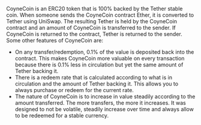 CoyneCoin is an ERC20 token that is 100% backed by the Tether stable coin. When someone sends the CoyneCoin contract Ether, it is converted to Tether using UniSwap. The resulting Tether is held by the CoyneCoin contract and an amount of CoyneCoin is transferred to the sender. If CoyneCoin is returned to the contract, Tether is returned to the sender. Some other features of CoyneCoin are:

- On any transfer/redemption, 0.1% of the value is deposited back into the contract. This makes CoyneCoin more valuable on every transaction because there is 0.1% less in circulation but yet the same amount of Tether backing it.
- There is a redeem rate that is calculated according to what is in circulation and the amount of Tether backing it. This allows you to always purchase or redeem for the current rate.
- The nature of CoyneCoin is to increase in value steadily according to the amount transferred. The more transfers, the more it increases. It was designed to not be volatile, steadily increase over time and always allow to be redeemed for a stable currency.
